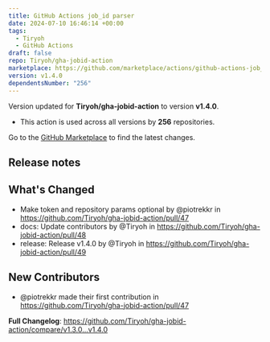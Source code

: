 ```yaml
---
title: GitHub Actions job_id parser
date: 2024-07-10 16:46:14 +00:00
tags:
  - Tiryoh
  - GitHub Actions
draft: false
repo: Tiryoh/gha-jobid-action
marketplace: https://github.com/marketplace/actions/github-actions-job_id-parser
version: v1.4.0
dependentsNumber: "256"
---
```



Version updated for **Tiryoh/gha-jobid-action** to version **v1.4.0**.
- This action is used across all versions by **256** repositories.

Go to the [GitHub Marketplace](https://github.com/marketplace/actions/github-actions-job_id-parser) to find the latest changes.

## Release notes

## What's Changed
* Make token and repository params optional by @piotrekkr in https://github.com/Tiryoh/gha-jobid-action/pull/47
* docs: Update contributors by @Tiryoh in https://github.com/Tiryoh/gha-jobid-action/pull/48
* release: Release v1.4.0 by @Tiryoh in https://github.com/Tiryoh/gha-jobid-action/pull/49

## New Contributors
* @piotrekkr made their first contribution in https://github.com/Tiryoh/gha-jobid-action/pull/47

**Full Changelog**: https://github.com/Tiryoh/gha-jobid-action/compare/v1.3.0...v1.4.0
